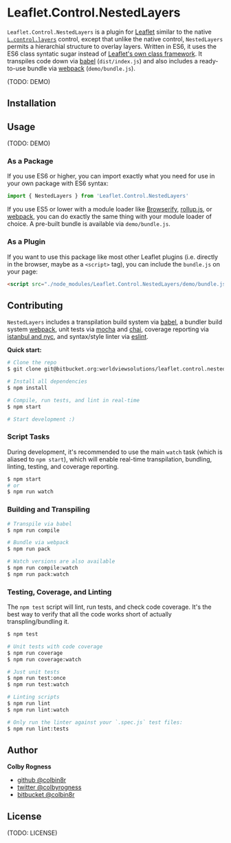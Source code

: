 # Leaflet.Control.NestedLayers

`Leaflet.Control.NestedLayers` is a plugin for [Leaflet](http://leafletjs.com/) similar to the native [`L.control.layers`](http://leafletjs.com/reference-1.0.3.html#control-layers) control, except that unlike the native control, `NestedLayers` permits a hierarchial structure to overlay layers. Written in ES6, it uses the ES6 class syntatic sugar instead of [Leaflet's own class framework](http://leafletjs.com/reference-1.0.3.html#class). It transpiles code down via [babel](https://babeljs.io/) (`dist/index.js`) and also includes a ready-to-use bundle via [webpack](https://webpack.github.io/) (`demo/bundle.js`).

(TODO: DEMO)

## Installation

## Usage

(TODO: DEMO)

### As a Package
If you use ES6 or higher, you can import exactly what you need for use in your own package with ES6 syntax:

```js
import { NestedLayers } from 'Leaflet.Control.NestedLayers'
```

If you use ES5 or lower with a module loader like [Browserify](http://browserify.org/), [rollup.js](https://rollupjs.org/), or [webpack](https://webpack.github.io/), you can do exactly the same thing with your module loader of choice. A pre-built bundle is available via `demo/bundle.js`.

### As a Plugin

If you want to use this package like most other Leaflet plugins (i.e. directly in the browser, maybe as a `<script>` tag), you can include the `bundle.js` on your page:

```html
<script src="./node_modules/Leaflet.Control.NestedLayers/demo/bundle.js"></script>
```

## Contributing

`NestedLayers` includes a transpilation build system via [babel](https://babeljs.io/), a bundler build system [webpack](https://webpack.github.io/), unit tests via [mocha](https://mochajs.org/) and [chai](http://chaijs.com/), coverage reporting via [istanbul and nyc](https://istanbul.js.org/), and syntax/style linter via [eslint](http://eslint.org/).

**Quick start:**

```sh
# Clone the repo
$ git clone git@bitbucket.org:worldviewsolutions/leaflet.control.nestedlayers.git

# Install all dependencies
$ npm install

# Compile, run tests, and lint in real-time
$ npm start

# Start development :)
```

### Script Tasks

During development, it's recommended to use the main `watch` task (which is aliased to `npm start`), which will enable real-time transpilation, bundling, linting, testing, and coverage reporting.

```sh
$ npm start
# or
$ npm run watch
```


### Building and Transpiling

```sh
# Transpile via babel
$ npm run compile

# Bundle via webpack
$ npm run pack

# Watch versions are also available
$ npm run compile:watch
$ npm run pack:watch
```

### Testing, Coverage, and Linting

The `npm test` script will lint, run tests, and check code coverage. It's the best way to verify that all the code works short of actually transpling/bundling it.
```sh
$ npm test
```

```sh
# Unit tests with code coverage
$ npm run coverage
$ npm run coverage:watch

# Just unit tests
$ npm run test:once
$ npm run test:watch
```

```sh
# Linting scripts
$ npm run lint
$ npm run lint:watch

# Only run the linter against your `.spec.js` test files:
$ npm run lint:tests
```

## Author

**Colby Rogness**

* [github @colbin8r](https://github.com/colbin8r)
* [twitter @colbyrogness](http://twitter.com/colbyrogness)
* [bitbucket @colbin8r](https://bitbucket.org/colbin8r/)

## License

(TODO: LICENSE)